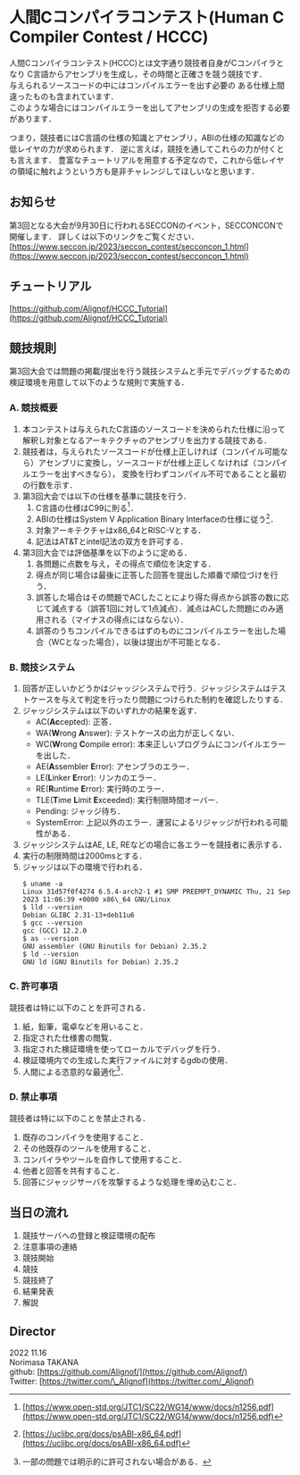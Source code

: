 # 人間Cコンパイラコンテスト(Human C Compiler Contest / HCCC)
人間Cコンパイラコンテスト(HCCC)とは文字通り競技者自身がCコンパイラとなり
C言語からアセンブリを生成し，その時間と正確さを競う競技です．  
与えられるソースコードの中にはコンパイルエラーを出す必要の
ある仕様上間違ったものも含まれています．  
このような場合にはコンパイルエラーを出してアセンブリの生成を拒否する必要があります．

つまり，競技者にはC言語の仕様の知識とアセンブリ，ABIの仕様の知識などの低レイヤの力が求められます．
逆に言えば，競技を通してこれらの力が付くとも言えます．
豊富なチュートリアルを用意する予定なので，これから低レイヤの領域に触れようという方も是非チャレンジしてほしいなと思います．

## お知らせ
第3回となる大会が9月30日に行われるSECCONのイベント，SECCONCONで開催します．
詳しくは以下のリンクをご覧ください．
[https://www.seccon.jp/2023/seccon_contest/secconcon_1.html](https://www.seccon.jp/2023/seccon_contest/secconcon_1.html)

## チュートリアル
[https://github.com/Alignof/HCCC_Tutorial](https://github.com/Alignof/HCCC_Tutorial)

## 競技規則
第3回大会では問題の掲載/提出を行う競技システムと手元でデバッグするための検証環境を用意して以下のような規則で実施する．

### A. 競技概要
1. 本コンテストは与えられたC言語のソースコードを決められた仕様に沿って解釈し対象となるアーキテクチャのアセンブリを出力する競技である．
1. 競技者は，与えられたソースコードが仕様上正しければ（コンパイル可能なら）アセンブリに変換し，ソースコードが仕様上正しくなければ（コンパイルエラーを出すべきなら），
変換を行わずコンパイル不可であることと最初の行数を示す．
1. 第3回大会では以下の仕様を基準に競技を行う．
    1. C言語の仕様はC99に則る[^C99]．
    1. ABIの仕様はSystem V Application Binary Interfaceの仕様に従う[^ABI]．
    1. 対象アーキテクチャはx86\_64とRISC-Vとする．
    1. 記法はAT&Tとintel記法の双方を許可する．
1. 第3回大会では評価基準を以下のように定める．
    1. 各問題に点数を与え，その得点で順位を決定する．
    1. 得点が同じ場合は最後に正答した回答を提出した順番で順位づけを行う．
    1. 誤答した場合はその問題でACしたことにより得た得点から誤答の数に応じて減点する（誤答1回に対して1点減点）．減点はACした問題にのみ適用される（マイナスの得点にはならない）．
    1. 誤答のうちコンパイルできるはずのものにコンパイルエラーを出した場合（WCとなった場合），以後は提出が不可能となる．

### B. 競技システム
1. 回答が正しいかどうかはジャッジシステムで行う．ジャッジシステムはテストケースを与えて判定を行ったり問題につけられた制約を確認したりする．
1. ジャッジシステムは以下のいずれかの結果を返す．
    - AC(**Ac**cepted): 正答．
    - WA(**W**rong **A**nswer): テストケースの出力が正しくない．
    - WC(**W**rong **C**ompile error): 本来正しいプログラムにコンパイルエラーを出した．
    - AE(**A**ssembler **E**rror): アセンブラのエラー．
    - LE(**L**inker **E**rror): リンカのエラー．
    - RE(**R**untime **E**rror): 実行時のエラー．
    - TLE(**T**ime **L**imit **E**xceeded): 実行制限時間オーバー．
    - Pending: ジャッジ待ち．
    - SystemError: 上記以外のエラー．運営によるリジャッジが行われる可能性がある．
1. ジャッジシステムはAE, LE, REなどの場合に各エラーを競技者に表示する．
1. 実行の制限時間は2000msとする．
1. ジャッジは以下の環境で行われる．
    ```
    $ uname -a 
    Linux 31d57f0f4274 6.5.4-arch2-1 #1 SMP PREEMPT_DYNAMIC Thu, 21 Sep 2023 11:06:39 +0000 x86\_64 GNU/Linux
    $ lld --version
    Debian GLIBC 2.31-13+deb11u6
    $ gcc --version
    gcc (GCC) 12.2.0
    $ as --version
    GNU assembler (GNU Binutils for Debian) 2.35.2
    $ ld --version
    GNU ld (GNU Binutils for Debian) 2.35.2
    ```

[^C99]:[https://www.open-std.org/JTC1/SC22/WG14/www/docs/n1256.pdf](https://www.open-std.org/JTC1/SC22/WG14/www/docs/n1256.pdf)
[^ABI]:[https://uclibc.org/docs/psABI-x86_64.pdf](https://uclibc.org/docs/psABI-x86_64.pdf)

### C. 許可事項
競技者は特に以下のことを許可される．
1. 紙，鉛筆，電卓などを用いること．
1. 指定された仕様書の閲覧．
1. 指定された検証環境を使ってローカルでデバッグを行う．
1. 検証環境内での生成した実行ファイルに対するgdbの使用．
1. 人間による恣意的な最適化[^1]．

[^1]: 一部の問題では明示的に許可されない場合がある．

### D. 禁止事項
競技者は特に以下のことを禁止される．
1. 既存のコンパイラを使用すること．
1. その他既存のツールを使用すること．
1. コンパイラやツールを自作して使用すること．
1. 他者と回答を共有すること．
1. 回答にジャッジサーバを攻撃するような処理を埋め込むこと．

## 当日の流れ
1. 競技サーバへの登録と検証環境の配布
1. 注意事項の連絡
1. 競技開始
1. 競技
1. 競技終了
1. 結果発表
1. 解説

## Director
2022 11.16  
Norimasa TAKANA  
github: [https://github.com/Alignof/](https://github.com/Alignof/)  
Twitter: [https://twitter.com/\_Alignof](https://twitter.com/_Alignof)  
